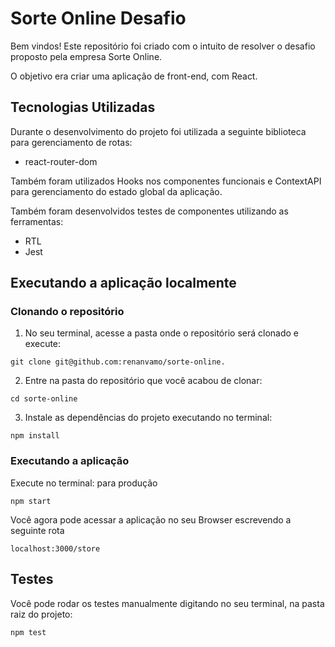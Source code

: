 # Sorte Online Desafio

Bem vindos! Este repositório foi criado com o intuito de resolver o desafio proposto pela empresa Sorte Online.

O objetivo era criar uma aplicação de front-end, com React.

## Tecnologias Utilizadas

Durante o desenvolvimento do projeto foi utilizada a seguinte biblioteca para gerenciamento de rotas:

* react-router-dom

Também foram utilizados Hooks nos componentes funcionais e ContextAPI para gerenciamento do estado global da aplicação.

Também foram desenvolvidos testes de componentes utilizando as ferramentas:

* RTL
* Jest

## Executando a aplicação localmente

### Clonando o repositório

1. No seu terminal, acesse a pasta onde o repositório será clonado e execute:
```
git clone git@github.com:renanvamo/sorte-online.
```

2. Entre na pasta do repositório que você acabou de clonar:
```
cd sorte-online
```

3. Instale as dependências do projeto executando no terminal:
```
npm install
```

### Executando a aplicação

Execute no terminal:
para produção

```
npm start
```

Você agora pode acessar a aplicação no seu Browser escrevendo a seguinte rota
```
localhost:3000/store
```


## Testes

Você pode rodar os testes manualmente digitando no seu terminal, na pasta raiz do projeto:
```
npm test
```
